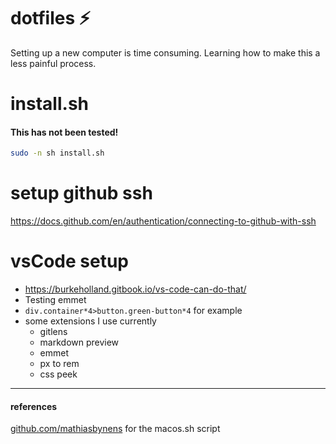 # dotfiles ⚡️
Setting up a new computer is time consuming. Learning how to make this a less painful process.

# install.sh
#### This has not been tested!
```bash
sudo -n sh install.sh
```
# setup github ssh

https://docs.github.com/en/authentication/connecting-to-github-with-ssh

# vsCode setup
* https://burkeholland.gitbook.io/vs-code-can-do-that/
* Testing emmet
* `div.container*4>button.green-button*4` for example
* some extensions I use currently
	* gitlens
	* markdown preview
	* emmet
	* px to rem
	* css peek


_ _ _

#### references

[github.com/mathiasbynens](github.com/mathiasbynens) for the macos.sh script

